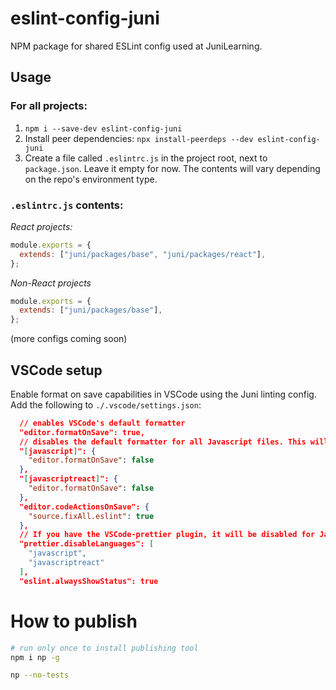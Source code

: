 # eslint-config-juni

NPM package for shared ESLint config used at JuniLearning.

## Usage

### For all projects:

1. `npm i --save-dev eslint-config-juni`
2. Install peer dependencies: `npx install-peerdeps --dev eslint-config-juni`
3. Create a file called `.eslintrc.js` in the project root, next to `package.json`. Leave it empty for now. The contents will vary depending on the repo's environment type.

### `.eslintrc.js` contents:

_React projects:_

```js
module.exports = {
  extends: ["juni/packages/base", "juni/packages/react"],
};
```

_Non-React projects_

```js
module.exports = {
  extends: ["juni/packages/base"],
};
```

(more configs coming soon)

## VSCode setup

Enable format on save capabilities in VSCode using the Juni linting config.
Add the following to `./.vscode/settings.json`:

```json
  // enables VSCode's default formatter
  "editor.formatOnSave": true,
  // disables the default formatter for all Javascript files. This will be handled by the Juni eslint config.
  "[javascript]": {
    "editor.formatOnSave": false
  },
  "[javascriptreact]": {
    "editor.formatOnSave": false
  },
  "editor.codeActionsOnSave": {
    "source.fixAll.eslint": true
  },
  // If you have the VSCode-prettier plugin, it will be disabled for Javascript files in favor of the prettier config in Juni's eslint config.
  "prettier.disableLanguages": [
    "javascript",
    "javascriptreact"
  ],
  "eslint.alwaysShowStatus": true
```

# How to publish

```bash
# run only once to install publishing tool
npm i np -g
```

```bash
np --no-tests
```
